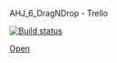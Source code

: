 AHJ_6_DragNDrop - Trello

[![Build status](https://ci.appveyor.com/api/projects/status/fpfxy4y706ofkju9?svg=true)](https://ci.appveyor.com/project/Markedone60/ahj-homework-dragndrop-6)

[Open](https://markedone60.github.io/ahj_homework_dragndrop_6/)
